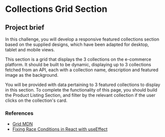 # Collections Grid Section

## Project brief

In this challenge, you will develop a responsive featured collections section based on the supplied designs, which have been adapted for desktop, tablet and mobile views.

This section is a grid that displays the 3 collections on the e-commerce platform. It should be built to be dynamic, displaying up to 3 collections fetched from an API, each with a collection name, description and featured image as the background.

You will be provided with data pertaining to 3 featured collections to display in this section. To complete the functionality of this page, you should build the Product Listing Section, and filter by the relevant collection if the user clicks on the collection's card.

### References

- [Grid MDN](https://developer.mozilla.org/en-US/docs/Glossary/Grid)
- [Fixing Race Conditions in React with useEffect](https://maxrozen.com/race-conditions-fetching-data-react-with-useeffect)
